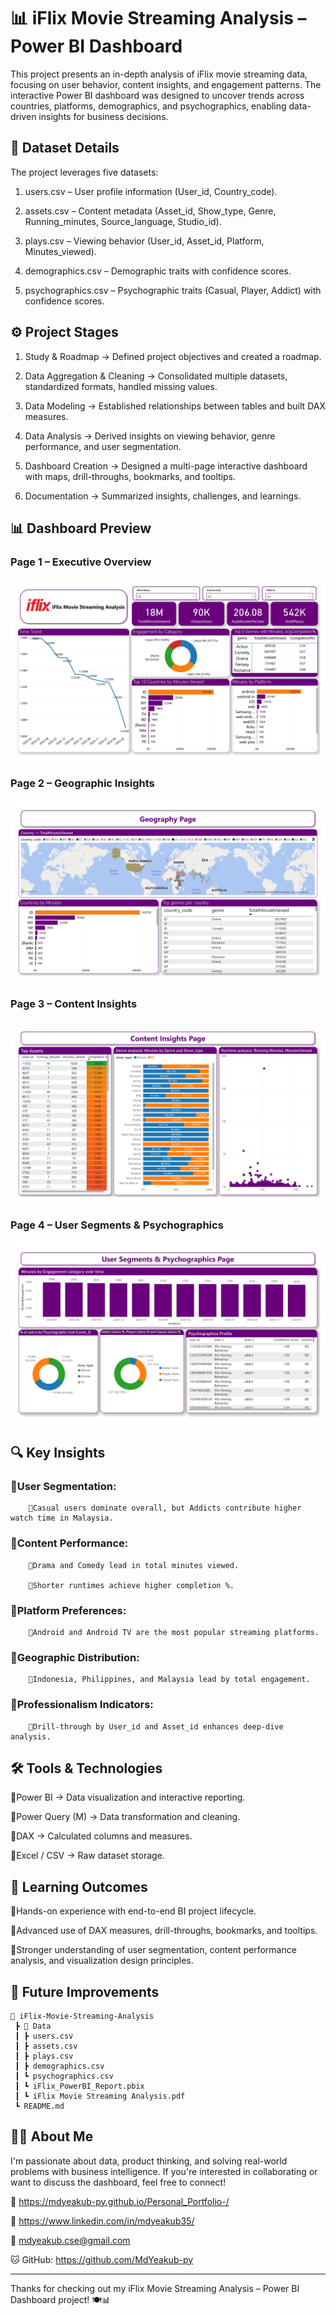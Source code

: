 # 📊 iFlix Movie Streaming Analysis – Power BI Dashboard

This project presents an in-depth analysis of iFlix movie streaming data, focusing on user behavior, content insights, and engagement patterns.
The interactive Power BI dashboard was designed to uncover trends across countries, platforms, demographics, and psychographics, enabling data-driven insights for business decisions.

## 📂 Dataset Details

The project leverages five datasets:

1. users.csv – User profile information (User_id, Country_code).

2. assets.csv – Content metadata (Asset_id, Show_type, Genre, Running_minutes, Source_language, Studio_id).

3. plays.csv – Viewing behavior (User_id, Asset_id, Platform, Minutes_viewed).

4. demographics.csv – Demographic traits with confidence scores.

5. psychographics.csv – Psychographic traits (Casual, Player, Addict) with confidence scores.

## ⚙️ Project Stages

1. Study & Roadmap → Defined project objectives and created a roadmap.

2. Data Aggregation & Cleaning → Consolidated multiple datasets, standardized formats, handled missing values.

3. Data Modeling → Established relationships between tables and built DAX measures.

4. Data Analysis → Derived insights on viewing behavior, genre performance, and user segmentation.

5. Dashboard Creation → Designed a multi-page interactive dashboard with maps, drill-throughs, bookmarks, and tooltips.

6. Documentation → Summarized insights, challenges, and learnings.


## 📊 Dashboard Preview  

### Page 1 – Executive Overview  
![Executive Overview](/image/page-1.jpg)  

### Page 2 – Geographic Insights 
![Content Insights](/image/page-2.jpg)  

### Page 3 – Content Insights  
![Geographic Insights](/image/page-3.jpg)  

### Page 4 – User Segments & Psychographics  
![User Segments](/image/page-4.jpg)  


## 🔍 Key Insights

### 🔹User Segmentation:

        🔹Casual users dominate overall, but Addicts contribute higher watch time in Malaysia.

### 🔹Content Performance:

        🔹Drama and Comedy lead in total minutes viewed.

        🔹Shorter runtimes achieve higher completion %.

### 🔹Platform Preferences:

        🔹Android and Android TV are the most popular streaming platforms.

### 🔹Geographic Distribution:

        🔹Indonesia, Philippines, and Malaysia lead by total engagement.

### 🔹Professionalism Indicators:

        🔹Drill-through by User_id and Asset_id enhances deep-dive analysis.


## 🛠️ Tools & Technologies
🔹Power BI → Data visualization and interactive reporting.

🔹Power Query (M) → Data transformation and cleaning.

🔹DAX → Calculated columns and measures.

🔹Excel / CSV → Raw dataset storage.

## 🎯 Learning Outcomes

🔹Hands-on experience with end-to-end BI project lifecycle.

🔹Advanced use of DAX measures, drill-throughs, bookmarks, and tooltips.

🔹Stronger understanding of user segmentation, content performance analysis, and visualization design principles.

##  🚀 Future Improvements

```text
📂 iFlix-Movie-Streaming-Analysis
 ┣ 📂 Data
 ┃ ┣ users.csv
 ┃ ┣ assets.csv
 ┃ ┣ plays.csv
 ┃ ┣ demographics.csv
 ┃ ┗ psychographics.csv
 ┃ ┗ iFlix_PowerBI_Report.pbix
 ┃ ┗ iFlix Movie Streaming Analysis.pdf
 ┗ README.md
```


## 🙋‍♂️ About Me

I'm passionate about data, product thinking, and solving real-world problems with business intelligence. If you're interested in collaborating or want to discuss the dashboard, feel free to connect!

💼 https://mdyeakub-py.github.io/Personal_Portfolio-/

🔗 https://www.linkedin.com/in/mdyeakub35/

📧 mdyeakub.cse@gmail.com

🐱 GitHub: https://github.com/MdYeakub-py

---

Thanks for checking out my iFlix Movie Streaming Analysis – Power BI Dashboard project! 🍽️📊
